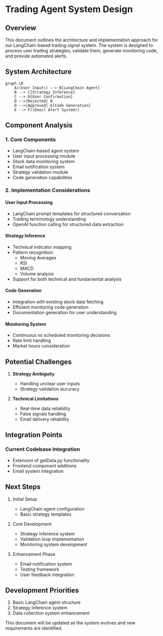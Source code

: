 # Trading Agent System Design

## Overview

This document outlines the architecture and implementation approach for our LangChain-based trading signal system. The system is designed to process user trading strategies, validate them, generate monitoring code, and provide automated alerts.

## System Architecture

```mermaid
graph LR
    A((User Input)) --> B[LangChain Agent]
    B --> C[Strategy Inference]
    C --> D{User Confirmation}
    D -->|Rejected| B
    D -->|Approved| E[Code Generation]
    E --> F((Email Alert System))
```

## Component Analysis

### 1. Core Components

- LangChain-based agent system
- User input processing module
- Stock data monitoring system
- Email notification system
- Strategy validation module
- Code generation capabilities

### 2. Implementation Considerations

#### User Input Processing

- LangChain prompt templates for structured conversation
- Trading terminology understanding
- OpenAI function calling for structured data extraction

#### Strategy Inference

- Technical indicator mapping
- Pattern recognition:
  - Moving Averages
  - RSI
  - MACD
  - Volume analysis
- Support for both technical and fundamental analysis

#### Code Generation

- Integration with existing stock data fetching
- Efficient monitoring code generation
- Documentation generation for user understanding

#### Monitoring System

- Continuous vs scheduled monitoring decisions
- Rate limit handling
- Market hours consideration

## Potential Challenges

1. **Strategy Ambiguity**

   - Handling unclear user inputs
   - Strategy validation accuracy

2. **Technical Limitations**
   - Real-time data reliability
   - False signals handling
   - Email delivery reliability

## Integration Points

### Current Codebase Integration

- Extension of getData.py functionality
- Frontend component additions
- Email system integration

## Next Steps

1. Initial Setup

   - LangChain agent configuration
   - Basic strategy templates

2. Core Development

   - Strategy inference system
   - Validation loop implementation
   - Monitoring system development

3. Enhancement Phase
   - Email notification system
   - Testing framework
   - User feedback integration

## Development Priorities

1. Basic LangChain agent structure
2. Strategy inference system
3. Data collection system enhancement

This document will be updated as the system evolves and new requirements are identified.
